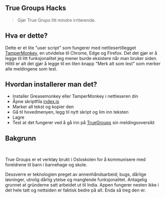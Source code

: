 True Groups Hacks
-----------------
> Gjør True Grups litt mindre irriterende.

## Hva er dette?
Dette er et lite "user script" som fungerer med nettlesertillegget <a href="https://www.tampermonkey.net">TamperMonkey</a>, en utvidelse til Chrome, Edge og Firefox. Det det gjør er å legge til litt funksjonalitet jeg mener burde eksistere når man bruker siden. Hittil er alt det gjør å legge til en liten knapp "Merk alt som lest" som merker alle meldingene som lest.

## Hvordan installerer man det?
- Installer Greasemonkey eller TamperMonkey i nettleseren din
- Åpne skriptfila [index.js](./index.js)
- Marker all tekst og kopier den
- Gå til hovedmenyen, legg til nytt skript og lim inn teksten
- Lagre
- Test at det fungerer ved å gå inn på [TrueGroups](https://www.truegroups.com/Messages/Index) sin meldingsoversikt


## Bakgrunn
<pre>
<rant>
</pre>
True Groups er et verktøy brukt i Osloskolen
for å kommunisere med foreldrene til barn i barnehage og skole.

Dessverre er teknologien preget av annenhåndsarbeid; bugs, dårlige løsninger, utrolig dårlig ytelse og manglende funksjonalitet. Antagelig grunnet at gründerne satt arbeidet ut til India. Appen fungerer nesten ikke i det hele tatt og nettsiden er faktisk bedre på alt. Enda så treg den er.
<pre>
</rant>
</pre>
